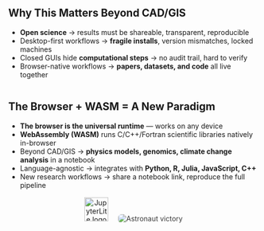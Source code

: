 <!-- Slide 4: Why This Matters Beyond CAD/GIS -->
<section>
  <h2>Why This Matters Beyond CAD/GIS</h2>
  <ul>
    <li class="fragment"><strong>Open science</strong> → results must be shareable, transparent, reproducible</li>
    <li class="fragment">Desktop-first workflows → <strong>fragile installs</strong>, version mismatches, locked machines</li>
    <li class="fragment">Closed GUIs hide <strong>computational steps</strong> → no audit trail, hard to verify</li>
    <li class="fragment">Browser-native workflows → <strong>papers, datasets, and code</strong> all live together</li>
  </ul>
    <img src="images/astronaut-flying.webp" 
         alt="Open science astronaut" 
         style="max-height: 50vh; border-radius: 6px; opacity: 0.7; margin-top:-300px;" />
</section>

<!-- Slide 5: Browser + WASM = New Paradigm -->
<section>
  <h2>The Browser + WASM = A New Paradigm</h2>
  <ul>
    <li class="fragment"><strong>The browser is the universal runtime</strong> — works on any device</li>
    <li class="fragment"><strong>WebAssembly (WASM)</strong> runs C/C++/Fortran scientific libraries natively in-browser</li>
    <li class="fragment">Beyond CAD/GIS → <strong>physics models, genomics, climate change analysis</strong> in a notebook</li>
    <li class="fragment">Language-agnostic → integrates with <strong>Python, R, Julia, JavaScript, C++</strong></li>
    <li class="fragment">New research workflows → share a notebook link, reproduce the full pipeline</li>
  </ul>
  <div class="fragment" style="margin-top: 1rem; text-align: center;">
    <img src="images/jupyterlite.png" alt="JupyterLite logo" style="height: 3rem; margin-right: 1rem;" />
    <img src="images/astronaut-victory.webp" alt="Astronaut victory" 
         style="max-height: 40vh; border-radius: 6px; opacity: 0.85;" />
  </div>
</section>
